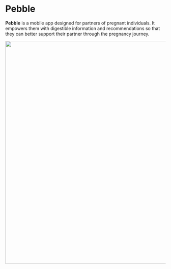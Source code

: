 # Pebble

**Pebble** is a mobile app designed for partners of pregnant individuals. It empowers them with digestible information and recommendations so that they can better support their partner through the pregnancy journey.

<img src="https://user-images.githubusercontent.com/17547686/143792693-e4f539b4-7a2f-4766-8d77-c86bd521e092.png" width="700">

